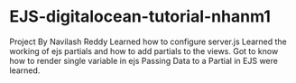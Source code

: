 # EJS-digitalocean-tutorial-nhanm1
Project By Navilash Reddy 
Learned how to configure server.js
Learned the working of ejs partials and how to add partials to the views.
Got to know how to render single variable in ejs
Passing Data to a Partial in EJS were learned.
